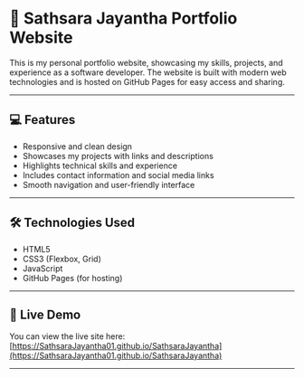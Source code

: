 # 🌟 Sathsara Jayantha Portfolio Website

This is my personal portfolio website, showcasing my skills, projects, and experience as a software developer. The website is built with modern web technologies and is hosted on GitHub Pages for easy access and sharing.

---

## 💻 Features

- Responsive and clean design  
- Showcases my projects with links and descriptions  
- Highlights technical skills and experience  
- Includes contact information and social media links  
- Smooth navigation and user-friendly interface

---

## 🛠 Technologies Used

- HTML5  
- CSS3 (Flexbox, Grid)  
- JavaScript  
- GitHub Pages (for hosting)

---

## 🚀 Live Demo

You can view the live site here:  
[https://SathsaraJayantha01.github.io/SathsaraJayantha](https://SathsaraJayantha01.github.io/SathsaraJayantha)

---
